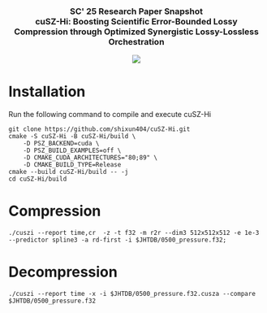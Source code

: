 <!-- <h3 align="center"><img src="https://user-images.githubusercontent.com/10354752/81179956-05860600-8f70-11ea-8b01-856f29b9e8b2.jpg" width="150"></h3> -->

<h3 align="center">
SC' 25 Research Paper Snapshot
<br>
cuSZ-Hi: Boosting Scientific Error-Bounded Lossy Compression through Optimized Synergistic Lossy-Lossless Orchestration
</h3>

<p align="center">
<a href="./LICENSE"><img src="https://img.shields.io/badge/License-BSD%203--Clause-blue.svg"></a>
</p>


# Installation
Run the following command to compile and execute cuSZ-Hi

```
git clone https://github.com/shixun404/cuSZ-Hi.git
cmake -S cuSZ-Hi -B cuSZ-Hi/build \  
    -D PSZ_BACKEND=cuda \
    -D PSZ_BUILD_EXAMPLES=off \
    -D CMAKE_CUDA_ARCHITECTURES="80;89" \
    -D CMAKE_BUILD_TYPE=Release
cmake --build cuSZ-Hi/build -- -j
cd cuSZ-Hi/build
```
# Compression
```
./cuszi --report time,cr  -z -t f32 -m r2r --dim3 512x512x512 -e 1e-3 --predictor spline3 -a rd-first -i $JHTDB/0500_pressure.f32;
```
# Decompression
```
./cuszi --report time -x -i $JHTDB/0500_pressure.f32.cusza --compare $JHTDB/0500_pressure.f32
```

